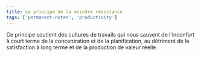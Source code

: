 ```yaml
---
title: Le principe de la moindre résistance
tags: ['permanent-notes', 'productivity']
---
```


Ce principe soutient des cultures de travails qui nous sauvent de l'inconfort à court terme de la concentration et de la planification, au détriment de la satisfaction à long terme et de la production de valeur réelle. 